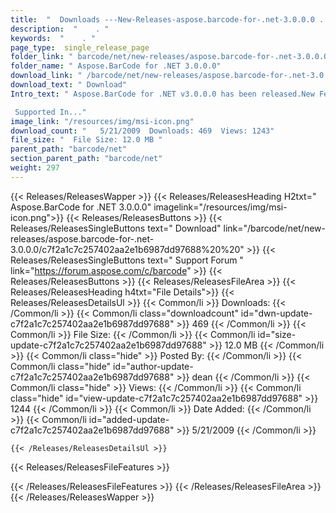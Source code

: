 ```yaml
---
title:  "  Downloads ---New-Releases-aspose.barcode-for-.net-3.0.0.0 . " 
description:  "    . " 
keywords:  "    . " 
page_type:  single_release_page
folder_link: " barcode/net/new-releases/aspose.barcode-for-.net-3.0.0.0/"
folder_name: " Aspose.BarCode for .NET 3.0.0.0"
download_link: " /barcode/net/new-releases/aspose.barcode-for-.net-3.0.0.0/c7f2a1c7c257402aa2e1b6987dd97688"
download_text: " Download"
Intro_text: " Aspose.BarCode for .NET v3.0.0.0 has been released.New Features

 Supported In..."
image_link: "/resources/img/msi-icon.png"
download_count: "   5/21/2009  Downloads: 469  Views: 1243"
file_size: "  File Size: 12.0 MB "
parent_path: "barcode/net"
section_parent_path: "barcode/net"
weight: 297
---
```


{{< Releases/ReleasesWapper >}}
  {{< Releases/ReleasesHeading H2txt=" Aspose.BarCode for .NET 3.0.0.0" imagelink="/resources/img/msi-icon.png">}}
  {{< Releases/ReleasesButtons >}}
    {{< Releases/ReleasesSingleButtons text=" Download" link="/barcode/net/new-releases/aspose.barcode-for-.net-3.0.0.0/c7f2a1c7c257402aa2e1b6987dd97688%20%20" >}}
    {{< Releases/ReleasesSingleButtons text=" Support Forum " link="https://forum.aspose.com/c/barcode" >}}
  {{< Releases/ReleasesButtons >}}
  {{< Releases/ReleasesFileArea >}}
    {{< Releases/ReleasesHeading h4txt="File Details">}}
    {{< Releases/ReleasesDetailsUl >}}
            {{< Common/li  >}} Downloads: {{< /Common/li >}} 
      {{< Common/li class="downloadcount" id="dwn-update-c7f2a1c7c257402aa2e1b6987dd97688" >}} 469 {{< /Common/li >}} 
      {{< Common/li  >}} File Size: {{< /Common/li >}} 
      {{< Common/li id="size-update-c7f2a1c7c257402aa2e1b6987dd97688" >}} 12.0 MB {{< /Common/li >}} 
      {{< Common/li  class="hide" >}} Posted By: {{< /Common/li >}} 
      {{< Common/li class="hide" id="author-update-c7f2a1c7c257402aa2e1b6987dd97688" >}} dean {{< /Common/li >}} 
      {{< Common/li class="hide"  >}} Views: {{< /Common/li >}} 
      {{< Common/li class="hide" id="view-update-c7f2a1c7c257402aa2e1b6987dd97688" >}} 1244 {{< /Common/li >}} 
      {{< Common/li  >}} Date Added: {{< /Common/li >}} 
      {{< Common/li id="added-update-c7f2a1c7c257402aa2e1b6987dd97688" >}} 5/21/2009 {{< /Common/li >}} 

    {{< /Releases/ReleasesDetailsUl >}}

  {{< Releases/ReleasesFileFeatures >}}
      
  {{< /Releases/ReleasesFileFeatures >}}
 {{< /Releases/ReleasesFileArea >}}
{{< /Releases/ReleasesWapper >}}



